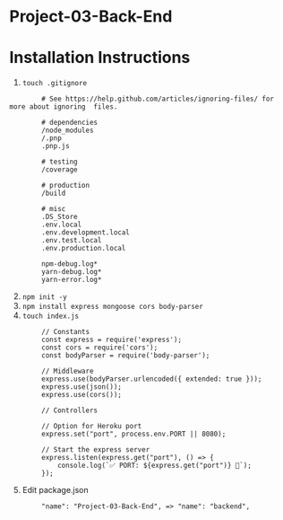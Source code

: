 # Project-03-Back-End

# Installation Instructions

1. ``` touch .gitignore ```
```
        # See https://help.github.com/articles/ignoring-files/ for more about ignoring  files.

        # dependencies
        /node_modules
        /.pnp
        .pnp.js

        # testing
        /coverage

        # production
        /build

        # misc
        .DS_Store
        .env.local
        .env.development.local
        .env.test.local
        .env.production.local

        npm-debug.log*
        yarn-debug.log*
        yarn-error.log*
```
2. ``` npm init -y ```
3. ``` npm install express mongoose cors body-parser ```
4. ``` touch index.js ```
```
        // Constants
        const express = require('express');
        const cors = require('cors');
        const bodyParser = require('body-parser');

        // Middleware
        express.use(bodyParser.urlencoded({ extended: true }));
        express.use(json());
        express.use(cors());

        // Controllers

        // Option for Heroku port
        express.set("port", process.env.PORT || 8080);

        // Start the express server
        express.listen(express.get("port"), () => {
            console.log(`✅ PORT: ${express.get("port")} 🌟`);
        });
```
5. Edit package.json
```
        "name": "Project-03-Back-End", => "name": "backend",
```